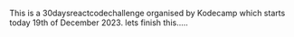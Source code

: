 This is a 30daysreactcodechallenge organised by Kodecamp which starts today 19th of December 2023. lets finish this.....  